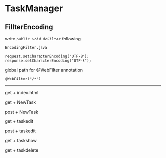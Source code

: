 # TaskManager

## FillterEncoding

write `public void doFilter` following

`EncodingFilter.java`

```
request.setCharacterEncoding("UTF-8");
response.setCharacterEncoding("UTF-8");
```

global path for @WebFilter annotation

``` 
@WebFilter("/*")
``` 

*** 


get + index.html

get + NewTask

post + NewTask

get + taskedit

post + taskedit

get + taskshow 

get + taskdelete

